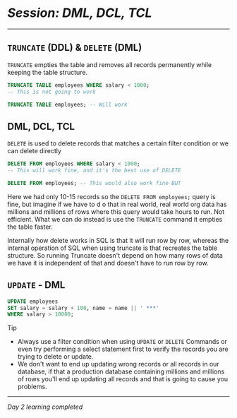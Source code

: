 # ***Session: DML, DCL, TCL***

---

## `TRUNCATE` (**DDL**) & `DELETE` (**DML**)

 `TRUNCATE` empties the table and removes all records permanently while keeping the table structure.

```sql
TRUNCATE TABLE employees WHERE salary < 1000;
-- This is not going to work

TRUNCATE TABLE employees; -- Will work
```

## DML, DCL, TCL

`DELETE` is used to delete records that matches a certain filter condition or we can delete directly

```sql
DELETE FROM employees WHERE salary < 1000;
-- This will work fine, and it's the best use of DELETE

DELETE FROM employees; -- This would also work fine BUT
```

Here we had only 10-15 records so the `DELETE FROM employees;` query is fine, but imagine if we have to d  o that in real world, real world org data has millions and millions of rows where this query would take hours to run. Not efficient.
What we can do instead is use the `TRUNCATE` command it empties the table faster.

Internally how delete works in SQL is that it will run row by row, whereas the internal operation of SQL when using truncate is that recreates the table structure. So running Truncate doesn't depend on how many rows of data we have it is independent of that and doesn't have to run row by row.

## `UPDATE`  - DML

```sql
UPDATE employees
SET salary = salary + 100, name = name || ' ***'
WHERE salary > 10000;
```

>[!tip]
>
>- Always use a filter condition when using `UPDATE` or `DELETE` Commands or even try performing a select statement first to verify the records you are trying to delete or update.
>- We don't want to end up updating wrong records or all records in our database, if that a production database containing millions and millions of rows you'll end up updating all records and that is going to cause you problems.

---

*Day 2 learning completed*